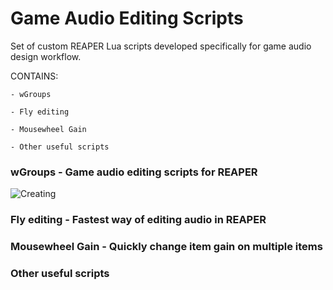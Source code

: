 
# Game Audio Editing Scripts

Set of custom REAPER Lua scripts developed specifically for game audio design workflow.

CONTAINS:

    - wGroups

    - Fly editing

    - Mousewheel Gain

    - Other useful scripts

### wGroups - Game audio editing scripts for REAPER
![Creating](https://raw.githubusercontent.com/nikolalkc/nikolalkc_reaper_scripts/master/WikiImages/02%20-%20creating.gif)




### Fly editing - Fastest way of editing audio in REAPER

### Mousewheel Gain - Quickly change item gain on multiple items

### Other useful scripts
